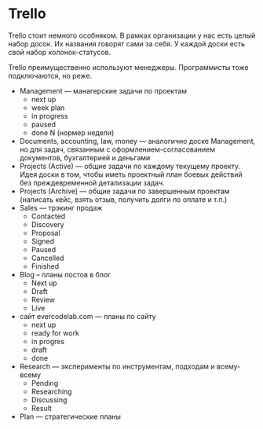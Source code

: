 # Trello

Trello стоит немного особняком. В рамках организации у нас есть целый набор досок. Их названия говорят сами за себя. У каждой доски есть свой набор колонок-статусов.

Trello преимущественно используют менеджеры. Программисты тоже подключаются, но реже.

* Management — манагерские задачи по проектам
    - next up
    - week plan
    - in progress
    - paused
    - done N (нормер недели)
* Documents, accounting, law, money — аналогично доске Management, но для задач, связанным с оформлением-согласованием документов, бухгалтерией и деньгами
* Projects (Active) — общие задачи по каждому текущему проекту. Идея доски в том, чтобы иметь проектный план боевых действий без преждевременной детализации задач.
* Projects (Archive) — общие задачи по завершенным проектам (написать кейс, взять отзыв, получить долги по оплате и т.п.)
* Sales — трэкинг продаж
    - Contacted
    - Discovery
    - Proposal
    - Signed
    - Paused
    - Cancelled
    - Finished
* Blog – планы постов в блог
    - Next up
    - Draft
    - Review
    - Live
* сайт evercodelab.com — планы по сайту
    - next up
    - ready for work
    - in progres
    - draft
    - done
* Research — эксперименты по инструментам, подходам и всему-всему
    - Pending
    - Researching
    - Discussing
    - Result
* Plan — стратегические планы


